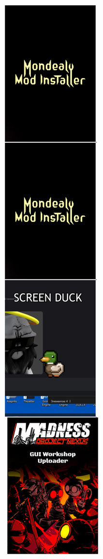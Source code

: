 <p align="center">
  <a href="https://soup-o-stat.itch.io/mondealy-mod-installer" target="_blank">
    <img src="https://github.com/Soup-o-Stat/Soup-o-Stat/blob/main/projects/mmi.png" width="300" alt="Game 1">
  </a>
  &nbsp;&nbsp;&nbsp;
  <a href="https://rekuiemuu.itch.io/symphony-of-destruction" target="_blank">
    <img src="https://github.com/Soup-o-Stat/Soup-o-Stat/blob/main/projects/mmi.png" width="300" alt="Game 2">
  </a>
  &nbsp;&nbsp;&nbsp;
  <a href="https://soup-o-stat.itch.io/screen-duck" target="_blank">
    <img src="https://github.com/Soup-o-Stat/Soup-o-Stat/blob/main/projects/screen_duck.png" width="300" alt="Game 3">
  </a>
  &nbsp;&nbsp;&nbsp;
  <a href=https://soup-o-stat.itch.io/mpn-gui-workshop-uploader" target="_blank">
    <img src="https://github.com/Soup-o-Stat/Soup-o-Stat/blob/main/projects/mpn_gui.png" width="300" alt="Game 3">
  </a>
</p>
